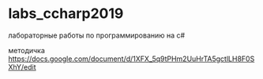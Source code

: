 # labs_ccharp2019
лабораторные работы по программированию на с#

методичка https://docs.google.com/document/d/1XFX_5q9tPHm2UuHrTA5gctlLH8F0SXhY/edit
